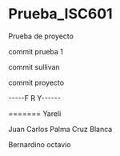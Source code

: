 # Prueba_ISC601
Prueba de proyecto

commit prueba 1

commit sullivan

commit proyecto


-----F R Y------

=======
Yareli

Juan Carlos Palma Cruz Blanca


Bernardino octavio